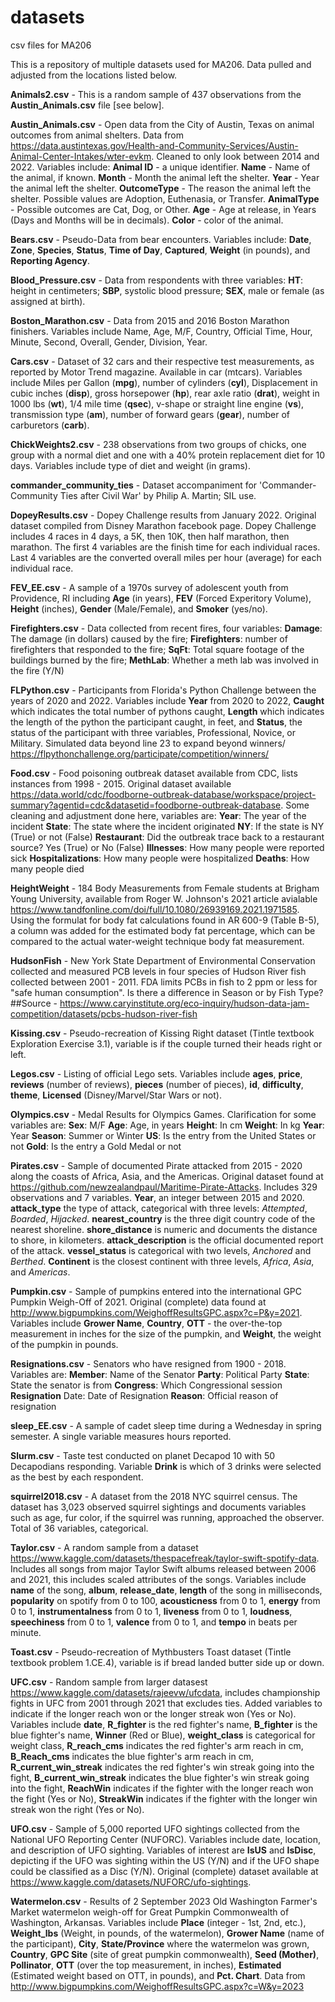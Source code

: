 # datasets
csv files for MA206

This is a repository of multiple datasets used for MA206. Data pulled and adjusted from the locations listed below.

**Animals2.csv** - This is a random sample of 437 observations from the **Austin_Animals.csv** file [see below].

**Austin_Animals.csv** - Open data from the City of Austin, Texas on animal outcomes from animal shelters. Data from https://data.austintexas.gov/Health-and-Community-Services/Austin-Animal-Center-Intakes/wter-evkm. Cleaned to only look between 2014 and 2022. Variables include: **Animal ID** - a unique identifier. **Name** - Name of the animal, if known. **Month** - Month the animal left the shelter. **Year** - Year the animal left the shelter. **OutcomeType** - The reason the animal left the shelter. Possible values are Adoption, Euthenasia, or Transfer. **AnimalType** - Possible outcomes are Cat, Dog, or Other. **Age** - Age at release, in Years (Days and Months will be in decimals). **Color** - color of the animal.

**Bears.csv** - Pseudo-Data from bear encounters. Variables include: **Date**, **Zone**, **Species**, **Status**, **Time of Day**, **Captured**, **Weight** (in pounds), and **Reporting Agency**.


**Blood_Pressure.csv** - Data from respondents with three variables: **HT**: height in centimeters; **SBP**, systolic blood pressure; **SEX**, male or female (as assigned at birth).


**Boston_Marathon.csv** - Data from 2015 and 2016 Boston Marathon finishers. Variables include Name, Age, M/F, Country, Official Time, Hour, Minute, Second, Overall, Gender, Division, Year.

**Cars.csv** - Dataset of 32 cars and their respective test measurements, as reported by Motor Trend magazine. Available in car (mtcars). Variables include Miles per Gallon (**mpg**), number of cylinders (**cyl**), Displacement in cubic inches (**disp**), gross horsepower (**hp**), rear axle ratio (**drat**), weight in 1000 lbs (**wt**), 1/4 mile time (**qsec**), v-shape or straight line engine (**vs**), transmission type (**am**), number of forward gears (**gear**), number of carburetors (**carb**).

**ChickWeights2.csv** - 238 observations from two groups of chicks, one group with a normal diet and one with a 40% protein replacement diet for 10 days. Variables include type of diet and weight (in grams).

**commander_community_ties** - Dataset accompaniment for 'Commander-Community Ties after Civil War' by Philip A. Martin; SIL use.

**DopeyResults.csv** - Dopey Challenge results from January 2022. Original dataset compiled from Disney Marathon facebook page. Dopey Challenge includes 4 races in 4 days, a 5K, then 10K, then half marathon, then marathon. The first 4 variables are the finish time for each individual races. Last 4 variables are the converted overall miles per hour (average) for each individual race.

**FEV_EE.csv** - A sample of a 1970s survey of adolescent youth from Providence, RI including **Age** (in years), **FEV** (Forced Experitory Volume), **Height** (inches), **Gender** (Male/Female), and **Smoker** (yes/no).

**Firefighters.csv** - Data collected from recent fires, four variables: **Damage**: The damage (in dollars) caused by the fire; **Firefighters**: number of firefighters that responded to the fire; **SqFt**: Total square footage of the buildings burned by the fire; **MethLab**: Whether a meth lab was involved in the fire (Y/N)

**FLPython.csv** - Participants from Florida's Python Challenge between the years of 2020 and 2022. Variables include **Year** from 2020 to 2022, **Caught** which indicates the total number of pythons caught, **Length** which indicates the length of the python the participant caught, in feet, and **Status**, the status of the participant with three variables, Professional, Novice, or Military.  Simulated data beyond line 23 to expand beyond winners/ https://flpythonchallenge.org/participate/competition/winners/

**Food.csv** - Food poisoning outbreak dataset available from CDC, lists instances from 1998 - 2015. Original dataset available https://data.world/cdc/foodborne-outbreak-database/workspace/project-summary?agentid=cdc&datasetid=foodborne-outbreak-database. Some cleaning and adjustment done here, variables are:
  **Year**: The year of the incident 
  **State**: The state where the incident originated
  **NY**: If the state is NY (True) or not (False)
  **Restaurant**: Did the outbreak trace back to a restaurant source? Yes (True) or No (False)
  **Illnesses**: How many people were reported sick
  **Hospitalizations**: How many people were hospitalized
  **Deaths**: How many people died


**HeightWeight** - 184 Body Measurements from Female students at Brigham Young University, available from Roger W. Johnson's 2021 article avialable https://www.tandfonline.com/doi/full/10.1080/26939169.2021.1971585. Using the formulat for body fat calculations found in AR 600-9 (Table B-5), a column was added for the estimated body fat percentage, which can be compared to the actual water-weight technique body fat measurement. 


**HudsonFish** - New York State Department of Environmental Conservation collected and measured PCB levels in four species of Hudson River fish collected between 2001 - 2011.
FDA limits PCBs in fish to 2 ppm or less for "safe human consumption". Is there a difference in Season or by Fish Type? ##Source - https://www.caryinstitute.org/eco-inquiry/hudson-data-jam-competition/datasets/pcbs-hudson-river-fish


**Kissing.csv** - Pseudo-recreation of Kissing Right dataset (Tintle textbook Exploration Exercise 3.1), variable is if the couple turned their heads right or left.


**Legos.csv** - Listing of official Lego sets. Variables include **ages**, **price**, **reviews** (number of reviews), **pieces** (number of pieces), **id**, **difficulty**, **theme**, **Licensed** (Disney/Marvel/Star Wars or not).

**Olympics.csv** - Medal Results for Olympics Games. Clarification for some variables are:
  **Sex**: M/F 
  **Age**: Age, in years
  **Height**: In cm
  **Weight**: In kg
  **Year**: Year
  **Season**: Summer or Winter
  **US**: Is the entry from the United States or not
  **Gold**: Is the entry a Gold Medal or not
  
  **Pirates.csv** - Sample of documented Pirate attacked from 2015 - 2020 along the coasts of Africa, Asia, and the Americas. Original dataset found at https://github.com/newzealandpaul/Maritime-Pirate-Attacks. Includes 329 observations and 7 variables.
  **Year**, an integer between 2015 and 2020. **attack_type** the type of attack, categorical with three levels: *Attempted*, *Boarded*, *Hijacked*. **nearest_country** is the three digit country code of the nearest shoreline. **shore_distance** is numeric and documents the distance to shore, in kilometers. **attack_description** is the official documented report of the attack. **vessel_status** is categorical with two levels, *Anchored* and *Berthed*. **Continent** is the closest continent with three levels, *Africa*, *Asia*, and *Americas*.

**Pumpkin.csv** - Sample of pumpkins entered into the international GPC Pumpkin Weigh-Off of 2021. Original (complete) data found at http://www.bigpumpkins.com/WeighoffResultsGPC.aspx?c=P&y=2021. Variables include **Grower Name**, **Country**, **OTT** - the over-the-top measurement in inches for the size of the pumpkin, and **Weight**, the weight of the pumpkin in pounds.

**Resignations.csv** - Senators who have resigned from 1900 - 2018. Variables are:
  **Member**: Name of the Senator
  **Party**: Political Party
  **State**: State the senator is from
  **Congress**: Which Congressional session
  **Resignation** Date: Date of Resignation
  **Reason**: Official reason of resignation
      

**sleep_EE.csv** - A sample of cadet sleep time during a Wednesday in spring semester. A single variable measures hours reported.

**Slurm.csv** - Taste test conducted on planet Decapod 10 with 50 Decapodians responding. Variable **Drink** is which of 3 drinks were selected as the best by each respondent.

**squirrel2018.csv** - A dataset from the 2018 NYC squirrel census. The dataset has 3,023 observed squirrel sightings and documents variables such as age, fur color, if the squirrel was running, approached the observer. Total of 36 variables, categorical.

**Taylor.csv** - A random sample from a dataset https://www.kaggle.com/datasets/thespacefreak/taylor-swift-spotify-data. Includes all songs from major Taylor Swift albums released between 2006 and 2021, this includes scaled attributes of the songs. Variables include **name** of the song, **album**, **release_date**, **length** of the song in milliseconds, **popularity** on spotify from 0 to 100, **acousticness** from 0 to 1, **energy** from 0 to 1, **instrumentalness** from 0 to 1, **liveness** from 0 to 1, **loudness**, **speechiness** from 0 to 1, **valence** from 0 to 1, and **tempo** in beats per minute.

**Toast.csv** - Pseudo-recreation of Mythbusters Toast dataset (Tintle textbook problem 1.CE.4), variable is if bread landed butter side up or down.

**UFC.csv** - Random sample from larger datasest https://www.kaggle.com/datasets/rajeevw/ufcdata, includes championship fights in UFC from 2001 through 2021 that excludes ties. Added variables to indicate if the longer reach won or the longer streak won (Yes or No). Variables include **date**, **R_fighter** is the red fighter's name, **B_fighter** is the blue fighter's name, **Winner** (Red or Blue), **weight_class** is categorical for weight class, **R_reach_cms** indicates the red fighter's arm reach in cm, **B_Reach_cms** indicates the blue fighter's arm reach in cm, **R_current_win_streak** indicates the red fighter's win streak going into the fight, **B_current_win_streak** indicates the blue fighter's win streak going into the fight, **ReachWin** indicates if the fighter with the longer reach won the fight (Yes or No), **StreakWin** indicates if the fighter with the longer win streak won the right (Yes or No).

**UFO.csv** - Sample of 5,000 reported UFO sightings collected from the National UFO Reporting Center (NUFORC). Variables include date, location, and description of UFO sighting. Variables of interest are **IsUS** and **IsDisc**, depicting if the UFO was sighting within the US (Y/N) and if the UFO shape could be classified as a Disc (Y/N). Original (complete) dataset available at https://www.kaggle.com/datasets/NUFORC/ufo-sightings.

**Watermelon.csv** - Results of 2 September 2023 Old Washington Farmer's Market watermelon weigh-off for Great Pumpkin Commonwealth of Washington, Arkansas. Variables include **Place** (integer - 1st, 2nd, etc.), **Weight_lbs** (Weight, in pounds, of the watermelon), **Grower Name** (name of the participant), **City**, **State/Province** where the watermelon was grown, **Country**, **GPC Site** (site of great pumpkin commonwealth), **Seed (Mother)**, **Pollinator**, **OTT** (over the top measurement, in inches), **Estimated** (Estimated weight based on OTT, in pounds), and **Pct. Chart**.  Data from http://www.bigpumpkins.com/WeighoffResultsGPC.aspx?c=W&y=2023
